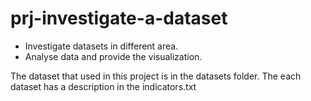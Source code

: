 # prj-investigate-a-dataset
* Investigate datasets in different area.
* Analyse data and provide the visualization.

The dataset that used in this project is in the datasets folder.
The each dataset has a description in the indicators.txt
